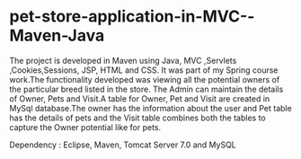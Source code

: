 # pet-store-application-in-MVC--Maven-Java

The project is developed in Maven using Java, MVC ,Servlets ,Cookies,Sessions, JSP, HTML and CSS. It was part of my Spring course work.The functionality developed was viewing all the potential owners of the particular breed listed in the store. The Admin can maintain the details of Owner, Pets and Visit.A table for Owner, Pet and Visit are created in MySql database.The owner has the information about the user and Pet table has the details of pets and the Visit table combines both the tables to capture the Owner potential like for pets.

Dependency : Eclipse, Maven, Tomcat Server 7.0 and MySQL 

